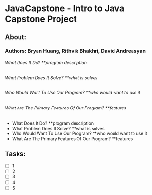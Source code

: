 # JavaCapstone - Intro to Java Capstone Project

## About:
### Authors: Bryan Huang, Rithvik Bhakhri, David Andreasyan
###### What Does It Do? **program description
###### What Problem Does It Solve? **what is solves
###### Who Would Want To Use Our Program? **who would want to use it
###### What Are The Primary Features Of Our Program? **features

* What Does It Do? **program description
* What Problem Does It Solve? **what is solves
* Who Would Want To Use Our Program? **who would want to use it
* What Are The Primary Features Of Our Program? **features

## Tasks:
- [ ] 1
- [ ] 2
- [ ] 3
- [ ] 4
- [ ] 5

